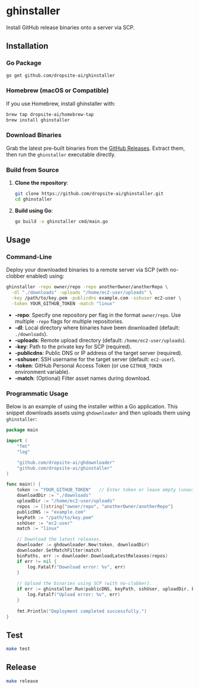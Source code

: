 # ghinstaller

Install GitHub release binaries onto a server via SCP.

## Installation

### Go Package

```bash
go get github.com/dropsite-ai/ghinstaller
```

### Homebrew (macOS or Compatible)

If you use Homebrew, install ghinstaller with:
```bash
brew tap dropsite-ai/homebrew-tap
brew install ghinstaller
```

### Download Binaries

Grab the latest pre-built binaries from the [GitHub Releases](https://github.com/dropsite-ai/ghinstaller/releases). Extract them, then run the `ghinstaller` executable directly.

### Build from Source

1. **Clone the repository**:
   ```bash
   git clone https://github.com/dropsite-ai/ghinstaller.git
   cd ghinstaller
   ```
2. **Build using Go**:
   ```bash
   go build -o ghinstaller cmd/main.go
   ```

## Usage

### Command-Line

Deploy your downloaded binaries to a remote server via SCP (with no-clobber enabled) using:

```bash
ghinstaller -repo owner/repo -repo anotherOwner/anotherRepo \
  -dl "./downloads" -uploads "/home/ec2-user/uploads" \
  -key /path/to/key.pem -publicdns example.com -sshuser ec2-user \
  -token YOUR_GITHUB_TOKEN -match "linux"
```

- **-repo**: Specify one repository per flag in the format `owner/repo`. Use multiple `-repo` flags for multiple repositories.
- **-dl**: Local directory where binaries have been downloaded (default: `./downloads`).
- **-uploads**: Remote upload directory (default: `/home/ec2-user/uploads`).
- **-key**: Path to the private key for SCP (required).
- **-publicdns**: Public DNS or IP address of the target server (required).
- **-sshuser**: SSH username for the target server (default: `ec2-user`).
- **-token**: GitHub Personal Access Token (or use `GITHUB_TOKEN` environment variable).
- **-match**: (Optional) Filter asset names during download.

### Programmatic Usage

Below is an example of using the installer within a Go application. This snippet downloads assets using `ghdownloader` and then uploads them using `ghinstaller`:

```go
package main

import (
    "fmt"
    "log"

    "github.com/dropsite-ai/ghdownloader"
    "github.com/dropsite-ai/ghinstaller"
)

func main() {
    token := "YOUR_GITHUB_TOKEN"   // Enter token or leave empty (unauthenticated).
    downloadDir := "./downloads"
    uploadDir := "/home/ec2-user/uploads"
    repos := []string{"owner/repo", "anotherOwner/anotherRepo"}
    publicDNS := "example.com"
    keyPath := "/path/to/key.pem"
    sshUser := "ec2-user"
    match := "linux"

    // Download the latest releases.
    downloader := ghdownloader.New(token, downloadDir)
    downloader.SetMatchFilter(match)
    binPaths, err := downloader.DownloadLatestReleases(repos)
    if err != nil {
        log.Fatalf("Download error: %v", err)
    }
    
    // Upload the binaries using SCP (with no-clobber).
    if err := ghinstaller.Run(publicDNS, keyPath, sshUser, uploadDir, binPaths); err != nil {
        log.Fatalf("Upload error: %v", err)
    }
    
    fmt.Println("Deployment completed successfully.")
}
```

## Test

```bash
make test
```

## Release

```bash
make release
```